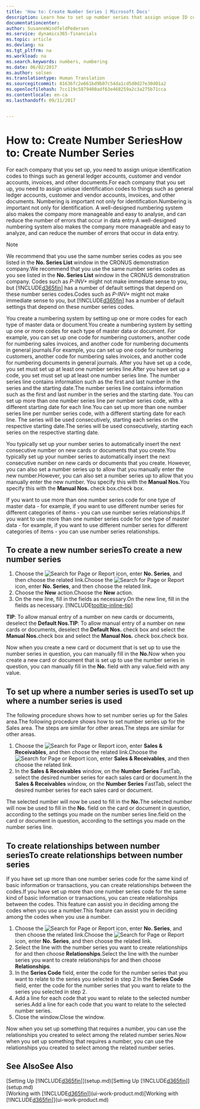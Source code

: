 ```yaml
---
title: 'How to: Create Number Series | Microsoft Docs'
description: Learn how to set up number series that assign unique ID codes to accounts and documents in Dynamics 365 for Financials.
documentationcenter: 
author: SusanneWindfeldPedersen
ms.service: dynamics365-financials
ms.topic: article
ms.devlang: na
ms.tgt_pltfrm: na
ms.workload: na
ms.search.keywords: numbers, numbering
ms.date: 06/02/2017
ms.author: solsen
ms.translationtype: Human Translation
ms.sourcegitcommit: 81636fc2e661bd9b07c54da1cd5d0d27e30d01a2
ms.openlocfilehash: 7cc119c5879400adf63e468259a2c3a275b71cca
ms.contentlocale: en-ca
ms.lasthandoff: 09/11/2017


---
```

# <a name="how-to-create-number-series"></a><span data-ttu-id="7376c-103">How to: Create Number Series</span><span class="sxs-lookup"><span data-stu-id="7376c-103">How to: Create Number Series</span></span>
<span data-ttu-id="7376c-104">For each company that you set up, you need to assign unique identification codes to things such as general ledger accounts, customer and vendor accounts, invoices, and other documents.</span><span class="sxs-lookup"><span data-stu-id="7376c-104">For each company that you set up, you need to assign unique identification codes to things such as general ledger accounts, customer and vendor accounts, invoices, and other documents.</span></span> <span data-ttu-id="7376c-105">Numbering is important not only for identification.</span><span class="sxs-lookup"><span data-stu-id="7376c-105">Numbering is important not only for identification.</span></span> <span data-ttu-id="7376c-106">A well-designed numbering system also makes the company more manageable and easy to analyse, and can reduce the number of errors that occur in data entry.</span><span class="sxs-lookup"><span data-stu-id="7376c-106">A well-designed numbering system also makes the company more manageable and easy to analyze, and can reduce the number of errors that occur in data entry.</span></span>

> [!NOTE]  
>   <span data-ttu-id="7376c-107">We recommend that you use the same number series codes as you see listed in the **No. Series List** window in the CRONUS demonstration company.</span><span class="sxs-lookup"><span data-stu-id="7376c-107">We recommend that you use the same number series codes as you see listed in the **No. Series List** window in the CRONUS demonstration company.</span></span> <span data-ttu-id="7376c-108">Codes such as *P-INV+* might not make immediate sense to you, but [!INCLUDE[d365fin](includes/d365fin_md.md)] has a number of default settings that depend on these number series codes.</span><span class="sxs-lookup"><span data-stu-id="7376c-108">Codes such as *P-INV+* might not make immediate sense to you, but [!INCLUDE[d365fin](includes/d365fin_md.md)] has a number of default settings that depend on these number series codes.</span></span>

<span data-ttu-id="7376c-109">You create a numbering system by setting up one or more codes for each type of master data or document.</span><span class="sxs-lookup"><span data-stu-id="7376c-109">You create a numbering system by setting up one or more codes for each type of master data or document.</span></span> <span data-ttu-id="7376c-110">For example, you can set up one code for numbering customers, another code for numbering sales invoices, and another code for numbering documents in general journals.</span><span class="sxs-lookup"><span data-stu-id="7376c-110">For example, you can set up one code for numbering customers, another code for numbering sales invoices, and another code for numbering documents in general journals.</span></span> <span data-ttu-id="7376c-111">After you have set up a code, you set must set up at least one number series line.</span><span class="sxs-lookup"><span data-stu-id="7376c-111">After you have set up a code, you set must set up at least one number series line.</span></span> <span data-ttu-id="7376c-112">The number series line contains information such as the first and last number in the series and the starting date.</span><span class="sxs-lookup"><span data-stu-id="7376c-112">The number series line contains information such as the first and last number in the series and the starting date.</span></span> <span data-ttu-id="7376c-113">You can set up more than one number series line per number series code, with a different starting date for each line.</span><span class="sxs-lookup"><span data-stu-id="7376c-113">You can set up more than one number series line per number series code, with a different starting date for each line.</span></span> <span data-ttu-id="7376c-114">The series will be used consecutively, starting each series on the respective starting date.</span><span class="sxs-lookup"><span data-stu-id="7376c-114">The series will be used consecutively, starting each series on the respective starting date.</span></span>

<span data-ttu-id="7376c-115">You typically set up your number series to automatically insert the next consecutive number on new cards or documents that you create.</span><span class="sxs-lookup"><span data-stu-id="7376c-115">You typically set up your number series to automatically insert the next consecutive number on new cards or documents that you create.</span></span> <span data-ttu-id="7376c-116">However, you can also set a number series up to allow that you manually enter the new number.</span><span class="sxs-lookup"><span data-stu-id="7376c-116">However, you can also set a number series up to allow that you manually enter the new number.</span></span> <span data-ttu-id="7376c-117">You specify this with the **Manual Nos.**</span><span class="sxs-lookup"><span data-stu-id="7376c-117">You specify this with the **Manual Nos.**</span></span> <span data-ttu-id="7376c-118">check box.</span><span class="sxs-lookup"><span data-stu-id="7376c-118">check box.</span></span>

<span data-ttu-id="7376c-119">If you want to use more than one number series code for one type of master data - for example, if you want to use different number series for different categories of items - you can use number series relationships.</span><span class="sxs-lookup"><span data-stu-id="7376c-119">If you want to use more than one number series code for one type of master data - for example, if you want to use different number series for different categories of items - you can use number series relationships.</span></span>

## <a name="to-create-a-new-number-series"></a><span data-ttu-id="7376c-120">To create a new number series</span><span class="sxs-lookup"><span data-stu-id="7376c-120">To create a new number series</span></span>
1. <span data-ttu-id="7376c-121">Choose the ![Search for Page or Report](media/ui-search/search_small.png "Search for Page or Report icon") icon, enter **No. Series**, and then choose the related link.</span><span class="sxs-lookup"><span data-stu-id="7376c-121">Choose the ![Search for Page or Report](media/ui-search/search_small.png "Search for Page or Report icon") icon, enter **No. Series**, and then choose the related link.</span></span>
2. <span data-ttu-id="7376c-122">Choose the **New** action.</span><span class="sxs-lookup"><span data-stu-id="7376c-122">Choose the **New** action.</span></span>
3. <span data-ttu-id="7376c-123">On the new line, fill in the fields as necessary.</span><span class="sxs-lookup"><span data-stu-id="7376c-123">On the new line, fill in the fields as necessary.</span></span> [!INCLUDE[tooltip-inline-tip](includes/tooltip-inline-tip_md.md)]

<span data-ttu-id="7376c-124">**TIP**: To allow manual entry of a number on new cards or documents, deselect the **Default Nos.**</span><span class="sxs-lookup"><span data-stu-id="7376c-124">**TIP**: To allow manual entry of a number on new cards or documents, deselect the **Default Nos.**</span></span> <span data-ttu-id="7376c-125">check box and select the **Manual Nos.**</span><span class="sxs-lookup"><span data-stu-id="7376c-125">check box and select the **Manual Nos.**</span></span> <span data-ttu-id="7376c-126">check box.</span><span class="sxs-lookup"><span data-stu-id="7376c-126">check box.</span></span>

<span data-ttu-id="7376c-127">Now when you create a new card or document that is set up to use the number series in question, you can manually fill in the **No.**</span><span class="sxs-lookup"><span data-stu-id="7376c-127">Now when you create a new card or document that is set up to use the number series in question, you can manually fill in the **No.**</span></span> <span data-ttu-id="7376c-128">field with any value.</span><span class="sxs-lookup"><span data-stu-id="7376c-128">field with any value.</span></span>  

## <a name="to-set-up-where-a-number-series-is-used"></a><span data-ttu-id="7376c-129">To set up where a number series is used</span><span class="sxs-lookup"><span data-stu-id="7376c-129">To set up where a number series is used</span></span>
<span data-ttu-id="7376c-130">The following procedure shows how to set number series up for the Sales area.</span><span class="sxs-lookup"><span data-stu-id="7376c-130">The following procedure shows how to set number series up for the Sales area.</span></span> <span data-ttu-id="7376c-131">The steps are similar for other areas.</span><span class="sxs-lookup"><span data-stu-id="7376c-131">The steps are similar for other areas.</span></span>
1. <span data-ttu-id="7376c-132">Choose the ![Search for Page or Report](media/ui-search/search_small.png "Search for Page or Report icon") icon, enter **Sales & Receivables**, and then choose the related link.</span><span class="sxs-lookup"><span data-stu-id="7376c-132">Choose the ![Search for Page or Report](media/ui-search/search_small.png "Search for Page or Report icon") icon, enter **Sales & Receivables**, and then choose the related link.</span></span>
2. <span data-ttu-id="7376c-133">In the **Sales & Receivables** window, on the **Number Series** FastTab, select the desired number series for each sales card or document.</span><span class="sxs-lookup"><span data-stu-id="7376c-133">In the **Sales & Receivables** window, on the **Number Series** FastTab, select the desired number series for each sales card or document.</span></span>

<span data-ttu-id="7376c-134">The selected number will now be used to fill in the **No.**</span><span class="sxs-lookup"><span data-stu-id="7376c-134">The selected number will now be used to fill in the **No.**</span></span> <span data-ttu-id="7376c-135">field on the card or document in question, according to the settings you made on the number series line.</span><span class="sxs-lookup"><span data-stu-id="7376c-135">field on the card or document in question, according to the settings you made on the number series line.</span></span>

## <a name="to-create-relationships-between-number-series"></a><span data-ttu-id="7376c-136">To create relationships between number series</span><span class="sxs-lookup"><span data-stu-id="7376c-136">To create relationships between number series</span></span>
<span data-ttu-id="7376c-137">If you have set up more than one number series code for the same kind of basic information or transactions, you can create relationships between the codes.</span><span class="sxs-lookup"><span data-stu-id="7376c-137">If you have set up more than one number series code for the same kind of basic information or transactions, you can create relationships between the codes.</span></span> <span data-ttu-id="7376c-138">This feature can assist you in deciding among the codes when you use a number.</span><span class="sxs-lookup"><span data-stu-id="7376c-138">This feature can assist you in deciding among the codes when you use a number.</span></span>

1. <span data-ttu-id="7376c-139">Choose the ![Search for Page or Report](media/ui-search/search_small.png "Search for Page or Report icon") icon, enter **No. Series**, and then choose the related link.</span><span class="sxs-lookup"><span data-stu-id="7376c-139">Choose the ![Search for Page or Report](media/ui-search/search_small.png "Search for Page or Report icon") icon, enter **No. Series**, and then choose the related link.</span></span>
2. <span data-ttu-id="7376c-140">Select the line with the number series you want to create relationships for and then choose **Relationships**.</span><span class="sxs-lookup"><span data-stu-id="7376c-140">Select the line with the number series you want to create relationships for and then choose **Relationships**.</span></span>
3. <span data-ttu-id="7376c-141">In the **Series Code** field, enter the code for the number series that you want to relate to the series you selected in step 2.</span><span class="sxs-lookup"><span data-stu-id="7376c-141">In the **Series Code** field, enter the code for the number series that you want to relate to the series you selected in step 2.</span></span>
4. <span data-ttu-id="7376c-142">Add a line for each code that you want to relate to the selected number series.</span><span class="sxs-lookup"><span data-stu-id="7376c-142">Add a line for each code that you want to relate to the selected number series.</span></span>
5. <span data-ttu-id="7376c-143">Close the window.</span><span class="sxs-lookup"><span data-stu-id="7376c-143">Close the window.</span></span>

<span data-ttu-id="7376c-144">Now when you set up something that requires a number, you can use the relationships you created to select among the related number series.</span><span class="sxs-lookup"><span data-stu-id="7376c-144">Now when you set up something that requires a number, you can use the relationships you created to select among the related number series.</span></span>

## <a name="see-also"></a><span data-ttu-id="7376c-145">See Also</span><span class="sxs-lookup"><span data-stu-id="7376c-145">See Also</span></span>
<span data-ttu-id="7376c-146">[Setting Up [!INCLUDE[d365fin](includes/d365fin_md.md)]](setup.md)</span><span class="sxs-lookup"><span data-stu-id="7376c-146">[Setting Up [!INCLUDE[d365fin](includes/d365fin_md.md)]](setup.md)</span></span>  
<span data-ttu-id="7376c-147">[Working with [!INCLUDE[d365fin](includes/d365fin_md.md)]](ui-work-product.md)</span><span class="sxs-lookup"><span data-stu-id="7376c-147">[Working with [!INCLUDE[d365fin](includes/d365fin_md.md)]](ui-work-product.md)</span></span>  

